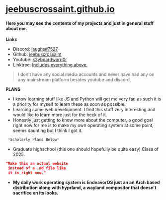 # [jeebuscrossaint.github.io](https://jeebuscrossaint.github.io/)
#### Here you may see the contents of my projects and just in general stuff about me. 

**Links**
- Discord: [laughs#7527](https://discordapp.com/users/617140289311735818)
- Github: [jeebuscrossaint](https://github.com/jeebuscrossaint)
- Youtube: [k3yboardwarri0r](https://www.youtube.com/channel/UCrCjUHBjU-tvKaap-dzvkJA)
- Linktree: [Includes everything above.](https://linktr.ee/ahpl)

> I don't have any social media accounts and never have had any on any mainstream platform besides youtube and discord. 

**PLANS**
- I know learning stuff like JS and Python will get me very far, as such it is a priority for myself to learn these as soon as possible.
- Learning some web development. I find this stuff very interesting and would like to learn more just for the heck of it.
- Honestly just getting to know more about the computer, a good goal right now for me is to make my own operating system at some point, seems daunting but I think I got it.

```css
 *Scholarly Plans Below*
```

- Graduate highschool (this one should hopefully be quite easy) Class of 2025.

```json
"Make this an actual website
 instead of a .md file like 
 it is right now."
```

- **My daily work operating system is EndeavorOS just an an Arch based distribution along with hyprland, a wayland compositor that doesn't sacrifice on its looks.**